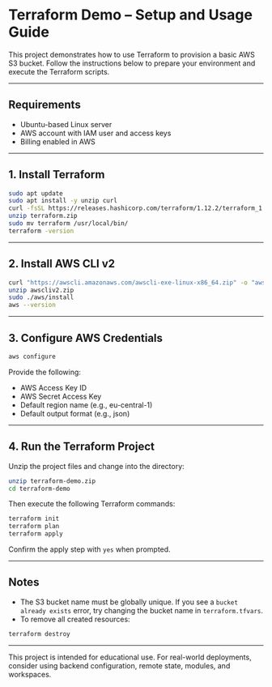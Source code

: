 # Terraform Demo – Setup and Usage Guide

This project demonstrates how to use Terraform to provision a basic AWS S3 bucket. Follow the instructions below to prepare your environment and execute the Terraform scripts.

---

## Requirements

- Ubuntu-based Linux server
- AWS account with IAM user and access keys
- Billing enabled in AWS

---

## 1. Install Terraform

```bash
sudo apt update
sudo apt install -y unzip curl
curl -fsSL https://releases.hashicorp.com/terraform/1.12.2/terraform_1.12.2_linux_amd64.zip -o terraform.zip
unzip terraform.zip
sudo mv terraform /usr/local/bin/
terraform -version
```

---

## 2. Install AWS CLI v2

```bash
curl "https://awscli.amazonaws.com/awscli-exe-linux-x86_64.zip" -o "awscliv2.zip"
unzip awscliv2.zip
sudo ./aws/install
aws --version
```

---

## 3. Configure AWS Credentials

```bash
aws configure
```

Provide the following:
- AWS Access Key ID
- AWS Secret Access Key
- Default region name (e.g., eu-central-1)
- Default output format (e.g., json)

---

## 4. Run the Terraform Project

Unzip the project files and change into the directory:

```bash
unzip terraform-demo.zip
cd terraform-demo
```

Then execute the following Terraform commands:

```bash
terraform init
terraform plan
terraform apply
```

Confirm the apply step with `yes` when prompted.

---

## Notes

- The S3 bucket name must be globally unique. If you see a `bucket already exists` error, try changing the bucket name in `terraform.tfvars`.
- To remove all created resources:

```bash
terraform destroy
```

---

This project is intended for educational use. For real-world deployments, consider using backend configuration, remote state, modules, and workspaces.
